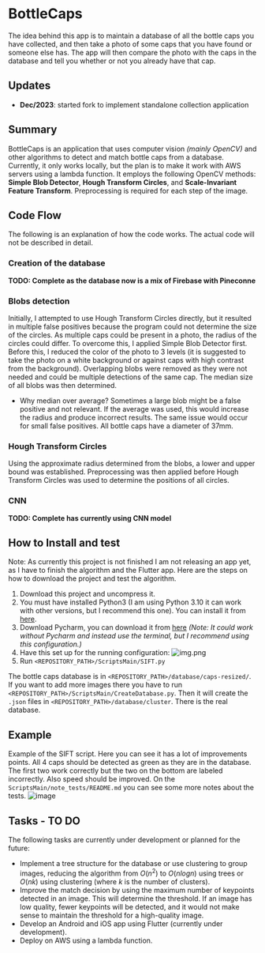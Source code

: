 # BottleCaps

The idea behind this app is to maintain a database of all the bottle caps you have collected, and then take a photo of some caps that you have found or someone else has. The app will then compare the photo with the caps in the database and tell you whether or not you already have that cap. 

## Updates
   - **Dec/2023**: started fork to implement standalone collection application

## Summary

BottleCaps is an application that uses computer vision _(mainly OpenCV)_ and other algorithms to detect and match bottle caps from a database. Currently, it only works locally, but the plan is to make it work with AWS servers using a lambda function. It employs the following OpenCV methods: __Simple Blob Detector__, __Hough Transform Circles__, and __Scale-Invariant Feature Transform__. Preprocessing is required for each step of the image.

## Code Flow

The following is an explanation of how the code works. The actual code will not be described in detail.

### Creation of the database

**TODO: Complete as the database now is a mix of Firebase with Pineconne**

### Blobs detection

Initially, I attempted to use Hough Transform Circles directly, but it resulted in multiple false positives because the program could not determine the size of the circles. As multiple caps could be present in a photo, the radius of the circles could differ. To overcome this, I applied Simple Blob Detector first. Before this, I reduced the color of the photo to 3 levels (it is suggested to take the photo on a white background or against caps with high contrast from the background). Overlapping blobs were removed as they were not needed and could be multiple detections of the same cap. The median size of all blobs was then determined.

- Why median over average? Sometimes a large blob might be a false positive and not relevant. If the average was used, this would increase the radius and produce incorrect results. The same issue would occur for small false positives. All bottle caps have a diameter of 37mm.

### Hough Transform Circles

Using the approximate radius determined from the blobs, a lower and upper bound was established. Preprocessing was then applied before Hough Transform Circles was used to determine the positions of all circles.

### CNN

**TODO: Complete has currently using CNN model**

## How to Install and test
Note: As currently this project is not finished I am not releasing an app yet, as I have to finish the algorithm and the Flutter app. Here are the steps on how to download the project and test the algorithm.

1. Download this project and uncompress it. 
2. You must have installed Python3 (I am using Python 3.10 it can work with other versions, but I recommend this one). You can install it from [here](https://www.python.org/downloads/).
3. Download Pycharm, you can download it from [here](https://www.jetbrains.com/es-es/pycharm/download/#section=windows) _(Note: It could work without Pycharm and instead use the terminal, but I recommend using this configuration.)_
4. Have this set up for the running configuration:
![img.png](img.png)
5. Run `<REPOSITORY_PATH>/ScriptsMain/SIFT.py`

The bottle caps database is in `<REPOSITORY_PATH>/database/caps-resized/`. If you want to add more images there you have to run `<REPOSITORY_PATH>/ScriptsMain/CreateDatabase.py`. Then it will create the `.json` files in `<REPOSITORY_PATH>/database/cluster`. There is the real database.


## Example 

Example of the SIFT script. Here you can see it has a lot of improvements points. All 4 caps should be detected as green as they are in the database. The first two work correctly but the two on the bottom are labeled incorrectly. Also speed should be improved. On the `ScriptsMain/note_tests/README.md` you can see some more notes about the tests.
![image](https://user-images.githubusercontent.com/51784809/232329262-603f6ff8-a1df-423a-bb16-22454085e084.png)

## Tasks - TO DO 

The following tasks are currently under development or planned for the future:

- Implement a tree structure for the database or use clustering to group images, reducing the algorithm from $O(n^2)$ to $O(nlogn)$ using trees or $O(nk)$ using clustering (where $k$ is the number of clusters).
- Improve the match decision by using the maximum number of keypoints detected in an image. This will determine the threshold. If an image has low quality, fewer keypoints will be detected, and it would not make sense to maintain the threshold for a high-quality image.
- Develop an Android and iOS app using Flutter (currently under development).
- Deploy on AWS using a lambda function.
